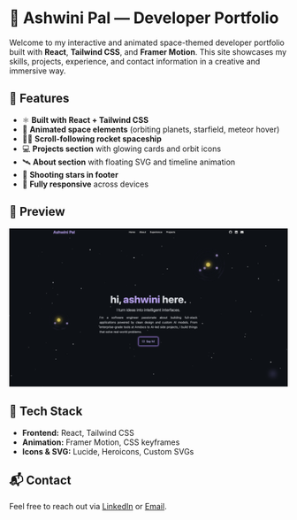 # 🚀 Ashwini Pal — Developer Portfolio

Welcome to my interactive and animated space-themed developer portfolio built with **React**, **Tailwind CSS**, and **Framer Motion**. This site showcases my skills, projects, experience, and contact information in a creative and immersive way.

## 🌌 Features

- ⚛️ **Built with React + Tailwind CSS**
- 🌠 **Animated space elements** (orbiting planets, starfield, meteor hover)
- 🧑‍🚀 **Scroll-following rocket spaceship**
- 💻 **Projects section** with glowing cards and orbit icons
- 🛰️ **About section** with floating SVG and timeline animation
- 🌠 **Shooting stars in footer**
- 📱 **Fully responsive** across devices

## 📸 Preview

![Portfolio Preview](./src/assets/preview.png)

## 🚀 Tech Stack

- **Frontend:** React, Tailwind CSS
- **Animation:** Framer Motion, CSS keyframes
- **Icons & SVG:** Lucide, Heroicons, Custom SVGs

## 📬 Contact

Feel free to reach out via [LinkedIn](https://www.linkedin.com/in/ashwinipal) or [Email](mailto:palashwini2@gmail.com).

